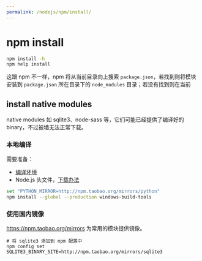 ```yaml
---
permalink: /nodejs/npm/install/
---
```


# npm install

```sh
npm install -h
npm help install
```

这跟 npm 不一样，npm 将从当前目录向上搜索 `package.json`，若找到则将模块安装到 `package.json` 所在目录下的 `node_modules` 目录；若没有找到则在当前


## install native modules

native modules 如 sqlite3、node-sass 等，它们可能已经提供了编译好的 binary，不过被墙无法正常下载。

### 本地编译

需要准备：

- [编译环境](https://github.com/Microsoft/nodejs-guidelines/blob/master/windows-environment.md#prerequisites)
- Node.js 头文件，[下载办法](https://github.com/mafintosh/node-gyp-install)

```sh
set "PYTHON_MIRROR=http://npm.taobao.org/mirrors/python"
npm install --global --production windows-build-tools
```

### 使用国内镜像

<https://npm.taobao.org/mirrors> 为常用的模块提供镜像。

```shell
# 将 sqlite3 添加到 npm 配置中
npm config set SQLITE3_BINARY_SITE=http://npm.taobao.org/mirrors/sqlite3
```

